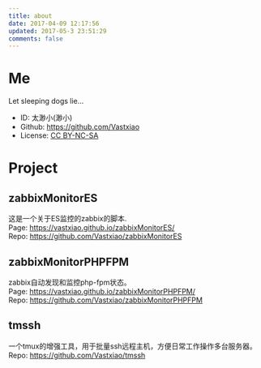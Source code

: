 ```yaml
---
title: about
date: 2017-04-09 12:17:56
updated: 2017-05-3 23:51:29
comments: false
---
```


# Me

Let sleeping dogs lie...

- ID: 太渺小(渺小)
- Github: https://github.com/Vastxiao
- License: [CC BY-NC-SA](https://creativecommons.org/licenses/by-nc-sa/4.0/)

# Project

## zabbixMonitorES

这是一个关于ES监控的zabbix的脚本.  
Page: https://vastxiao.github.io/zabbixMonitorES/  
Repo: https://github.com/Vastxiao/zabbixMonitorES

## zabbixMonitorPHPFPM

zabbix自动发现和监控php-fpm状态。  
Page: https://vastxiao.github.io/zabbixMonitorPHPFPM/  
Repo: https://github.com/Vastxiao/zabbixMonitorPHPFPM

## tmssh

一个tmux的增强工具，用于批量ssh远程主机，方便日常工作操作多台服务器。  
Repo: https://github.com/Vastxiao/tmssh


